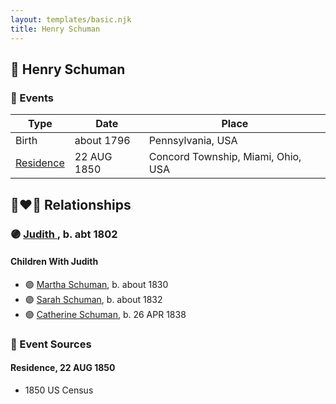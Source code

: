 ```yaml
---
layout: templates/basic.njk
title: Henry Schuman
---
```

## 🔵 Henry Schuman

### 📆 Events

Type | Date | Place
------ | ------ | ------
Birth | about 1796 | Pennsylvania, USA
[Residence](#event-253cd654-9142-40f0-877d-6283e242a783) | 22 AUG 1850 | Concord Township, Miami, Ohio, USA

## 👩‍❤️‍👨 Relationships

### 🟣 [Judith ](/people/9/94900602), b. abt 1802

#### Children With Judith
* 🟣 [Martha Schuman](/people/8/85879963), b. about 1830
* 🟣 [Sarah Schuman](/people/9/98600610), b. about 1832
* 🟣 [Catherine Schuman](/people/3/39599940), b. 26 APR 1838
### 📰 Event Sources

#### <a id="event-253cd654-9142-40f0-877d-6283e242a783"></a> Residence, 22 AUG 1850
* 1850 US Census
